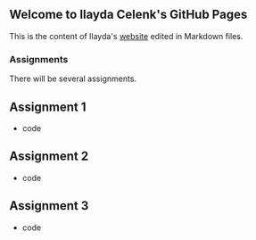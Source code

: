 ## Welcome to Ilayda Celenk's GitHub Pages

This is the content of Ilayda's [website](https://pjournal.github.io/boun01-ilaydacelenk/) edited in Markdown files.

### Assignments

There will be several assignments.

## Assignment 1
- code

## Assignment 2
- code

## Assignment 3
- code
